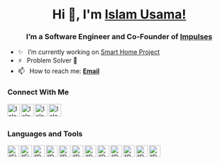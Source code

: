 <h1 align="center"> Hi 👋, I'm <a href="https://www.linkedin.com/in/islamusama00/">Islam Usama!</a></h1>
<h3 align="center">I’m a Software Engineer and Co-Founder of <a href="https://impulses.ai">Impulses</a></h3>

- ✨ &ensp;I’m currently working on <a href="https://impulses.ai">Smart Home Project</a>
- ⚡ &ensp;Problem Solver 🤞
- 📫 &ensp;How to reach me: [**Email**][email]

### Connect With Me

<!-- [<img align="left" alt="Islam Usama | Website" width="28px" src="https://firebasestorage.googleapis.com/v0/b/web-johannesmilke.appspot.com/o/other%2Fsocial%2Fwebsite.png?alt=media" />][website] -->

[<img align="left" alt="Islam Usama | Twitter" width="28px" src="https://firebasestorage.googleapis.com/v0/b/web-johannesmilke.appspot.com/o/other%2Fsocial%2Ftwitter.png?alt=media" />][twitter]

[<img align="left" alt="Islam Usama | LinkedIn" width="28px" src="https://firebasestorage.googleapis.com/v0/b/web-johannesmilke.appspot.com/o/other%2Fsocial%2Flinkedin.png?alt=media" />][linkedin]

[<img align="left" alt="Islam Usama | LinkedIn" width="28px" src="https://firebasestorage.googleapis.com/v0/b/web-johannesmilke.appspot.com/o/other%2Fsocial%2Finstagram.png?alt=media" />][instagram]

[<img align="left" alt="Islam Usama | LinkedIn" width="28px" src="https://firebasestorage.googleapis.com/v0/b/web-johannesmilke.appspot.com/o/other%2Fsocial%2Ffacebook.png?alt=media" />][facebook]

<br />
<br />

### Languages and Tools
<img align="left" alt=“Flutter” width="26px" src="https://www.vectorlogo.zone/logos/flutterio/flutterio-icon.svg" />
<img align="left" alt=“Firebase” width="26px" src="https://www.vectorlogo.zone/logos/postgresql/postgresql-icon.svg" />
<img align="left" alt=“Dart” width="26px" src="https://www.vectorlogo.zone/logos/dartlang/dartlang-icon.svg" />
<img align="left" alt=“Dart” width="26px" src="https://www.vectorlogo.zone/logos/nodejs/nodejs-icon.svg" />
<img align="left" alt=“Dart” width="26px" src="https://www.vectorlogo.zone/logos/nestjs/nestjs-icon.svg" />
<img align="left" alt=“Dart” width="26px" src="https://www.vectorlogo.zone/logos/reactjs/reactjs-icon.svg" />
<img align="left" alt=“Dart” width="26px" src="https://www.vectorlogo.zone/logos/digitalocean/digitalocean-icon.svg" />
<img align="left" alt=“Dart” width="26px" src="https://www.vectorlogo.zone/logos/wordpress/wordpress-icon.svg" />

<img align="left" alt=“Dart” width="26px" src="https://www.vectorlogo.zone/logos/mongodb/mongodb-icon.svg" />
<img align="left" alt=“Dart” width="26px" src="https://www.vectorlogo.zone/logos/stripe/stripe-icon.svg" />

<img align="left" alt=“Dart” width="26px" src="https://www.vectorlogo.zone/logos/getpostman/getpostman-icon.svg" />
<img align="left" alt=“Dart” width="26px" src="https://www.vectorlogo.zone/logos/typescriptlang/typescriptlang-icon.svg" />


[twitter]: https://twitter.com/islamusama00/
[linkedin]: https://www.linkedin.com/in/islamusama00/
[github]: https://github.com/Islam019/
[instagram]: https://www.instagram.com/islamusama00/
[facebook]: https://www.facebook.com/islamusama00/
[email]: mailto:islamusama56@gmail.com
